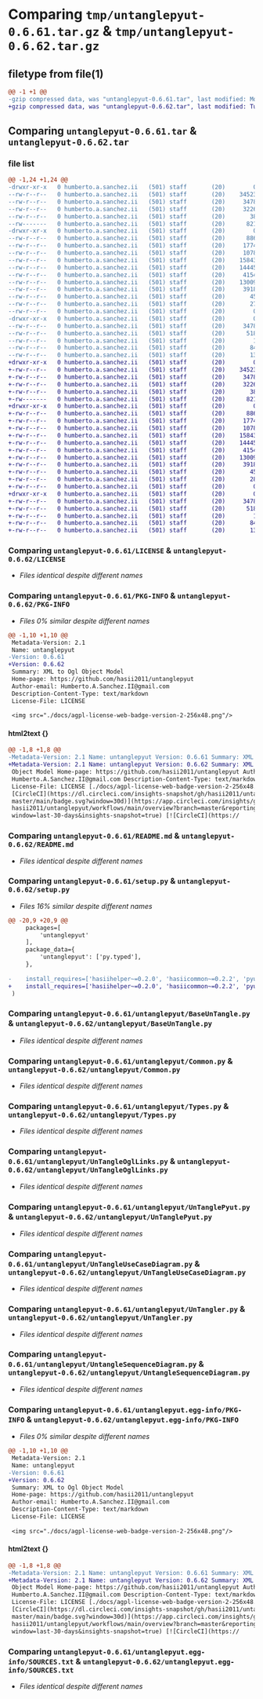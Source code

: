 # Comparing `tmp/untanglepyut-0.6.61.tar.gz` & `tmp/untanglepyut-0.6.62.tar.gz`

## filetype from file(1)

```diff
@@ -1 +1 @@
-gzip compressed data, was "untanglepyut-0.6.61.tar", last modified: Mon May 15 00:35:16 2023, max compression
+gzip compressed data, was "untanglepyut-0.6.62.tar", last modified: Tue May 16 19:53:12 2023, max compression
```

## Comparing `untanglepyut-0.6.61.tar` & `untanglepyut-0.6.62.tar`

### file list

```diff
@@ -1,24 +1,24 @@
-drwxr-xr-x   0 humberto.a.sanchez.ii   (501) staff       (20)        0 2023-05-15 00:35:16.396046 untanglepyut-0.6.61/
--rw-r--r--   0 humberto.a.sanchez.ii   (501) staff       (20)    34523 2022-08-15 19:41:01.000000 untanglepyut-0.6.61/LICENSE
--rw-r--r--   0 humberto.a.sanchez.ii   (501) staff       (20)     3478 2023-05-15 00:35:16.395920 untanglepyut-0.6.61/PKG-INFO
--rw-r--r--   0 humberto.a.sanchez.ii   (501) staff       (20)     3226 2023-04-13 20:32:39.000000 untanglepyut-0.6.61/README.md
--rw-r--r--   0 humberto.a.sanchez.ii   (501) staff       (20)       38 2023-05-15 00:35:16.396078 untanglepyut-0.6.61/setup.cfg
--rw-------   0 humberto.a.sanchez.ii   (501) staff       (20)      821 2023-05-15 00:34:26.000000 untanglepyut-0.6.61/setup.py
-drwxr-xr-x   0 humberto.a.sanchez.ii   (501) staff       (20)        0 2023-05-15 00:35:16.395038 untanglepyut-0.6.61/untanglepyut/
--rw-r--r--   0 humberto.a.sanchez.ii   (501) staff       (20)      886 2023-01-03 16:20:29.000000 untanglepyut-0.6.61/untanglepyut/BaseUnTangle.py
--rw-r--r--   0 humberto.a.sanchez.ii   (501) staff       (20)     1774 2022-08-29 19:49:16.000000 untanglepyut-0.6.61/untanglepyut/Common.py
--rw-r--r--   0 humberto.a.sanchez.ii   (501) staff       (20)     1078 2022-10-13 01:16:21.000000 untanglepyut-0.6.61/untanglepyut/Types.py
--rw-r--r--   0 humberto.a.sanchez.ii   (501) staff       (20)    15843 2023-03-19 16:02:08.000000 untanglepyut-0.6.61/untanglepyut/UnTangleOglLinks.py
--rw-r--r--   0 humberto.a.sanchez.ii   (501) staff       (20)    14445 2023-05-08 16:55:26.000000 untanglepyut-0.6.61/untanglepyut/UnTanglePyut.py
--rw-r--r--   0 humberto.a.sanchez.ii   (501) staff       (20)     4154 2022-08-23 19:21:04.000000 untanglepyut-0.6.61/untanglepyut/UnTangleUseCaseDiagram.py
--rw-r--r--   0 humberto.a.sanchez.ii   (501) staff       (20)    13009 2023-05-10 17:16:32.000000 untanglepyut-0.6.61/untanglepyut/UnTangler.py
--rw-r--r--   0 humberto.a.sanchez.ii   (501) staff       (20)     3918 2023-01-31 19:27:38.000000 untanglepyut-0.6.61/untanglepyut/UntangleSequenceDiagram.py
--rw-r--r--   0 humberto.a.sanchez.ii   (501) staff       (20)       45 2023-05-15 00:32:46.000000 untanglepyut-0.6.61/untanglepyut/__init__.py
--rw-r--r--   0 humberto.a.sanchez.ii   (501) staff       (20)       27 2023-05-15 00:30:32.000000 untanglepyut-0.6.61/untanglepyut/_version.py
--rw-r--r--   0 humberto.a.sanchez.ii   (501) staff       (20)        0 2022-06-25 14:46:48.000000 untanglepyut-0.6.61/untanglepyut/py.typed
-drwxr-xr-x   0 humberto.a.sanchez.ii   (501) staff       (20)        0 2023-05-15 00:35:16.395717 untanglepyut-0.6.61/untanglepyut.egg-info/
--rw-r--r--   0 humberto.a.sanchez.ii   (501) staff       (20)     3478 2023-05-15 00:35:16.000000 untanglepyut-0.6.61/untanglepyut.egg-info/PKG-INFO
--rw-r--r--   0 humberto.a.sanchez.ii   (501) staff       (20)      518 2023-05-15 00:35:16.000000 untanglepyut-0.6.61/untanglepyut.egg-info/SOURCES.txt
--rw-r--r--   0 humberto.a.sanchez.ii   (501) staff       (20)        1 2023-05-15 00:35:16.000000 untanglepyut-0.6.61/untanglepyut.egg-info/dependency_links.txt
--rw-r--r--   0 humberto.a.sanchez.ii   (501) staff       (20)       84 2023-05-15 00:35:16.000000 untanglepyut-0.6.61/untanglepyut.egg-info/requires.txt
--rw-r--r--   0 humberto.a.sanchez.ii   (501) staff       (20)       13 2023-05-15 00:35:16.000000 untanglepyut-0.6.61/untanglepyut.egg-info/top_level.txt
+drwxr-xr-x   0 humberto.a.sanchez.ii   (501) staff       (20)        0 2023-05-16 19:53:12.659412 untanglepyut-0.6.62/
+-rw-r--r--   0 humberto.a.sanchez.ii   (501) staff       (20)    34523 2022-08-15 19:41:01.000000 untanglepyut-0.6.62/LICENSE
+-rw-r--r--   0 humberto.a.sanchez.ii   (501) staff       (20)     3478 2023-05-16 19:53:12.659286 untanglepyut-0.6.62/PKG-INFO
+-rw-r--r--   0 humberto.a.sanchez.ii   (501) staff       (20)     3226 2023-04-13 20:32:39.000000 untanglepyut-0.6.62/README.md
+-rw-r--r--   0 humberto.a.sanchez.ii   (501) staff       (20)       38 2023-05-16 19:53:12.659483 untanglepyut-0.6.62/setup.cfg
+-rw-------   0 humberto.a.sanchez.ii   (501) staff       (20)      821 2023-05-16 18:45:49.000000 untanglepyut-0.6.62/setup.py
+drwxr-xr-x   0 humberto.a.sanchez.ii   (501) staff       (20)        0 2023-05-16 19:53:12.658537 untanglepyut-0.6.62/untanglepyut/
+-rw-r--r--   0 humberto.a.sanchez.ii   (501) staff       (20)      886 2023-01-03 16:20:29.000000 untanglepyut-0.6.62/untanglepyut/BaseUnTangle.py
+-rw-r--r--   0 humberto.a.sanchez.ii   (501) staff       (20)     1774 2022-08-29 19:49:16.000000 untanglepyut-0.6.62/untanglepyut/Common.py
+-rw-r--r--   0 humberto.a.sanchez.ii   (501) staff       (20)     1078 2022-10-13 01:16:21.000000 untanglepyut-0.6.62/untanglepyut/Types.py
+-rw-r--r--   0 humberto.a.sanchez.ii   (501) staff       (20)    15843 2023-03-19 16:02:08.000000 untanglepyut-0.6.62/untanglepyut/UnTangleOglLinks.py
+-rw-r--r--   0 humberto.a.sanchez.ii   (501) staff       (20)    14445 2023-05-08 16:55:26.000000 untanglepyut-0.6.62/untanglepyut/UnTanglePyut.py
+-rw-r--r--   0 humberto.a.sanchez.ii   (501) staff       (20)     4154 2022-08-23 19:21:04.000000 untanglepyut-0.6.62/untanglepyut/UnTangleUseCaseDiagram.py
+-rw-r--r--   0 humberto.a.sanchez.ii   (501) staff       (20)    13009 2023-05-10 17:16:32.000000 untanglepyut-0.6.62/untanglepyut/UnTangler.py
+-rw-r--r--   0 humberto.a.sanchez.ii   (501) staff       (20)     3918 2023-01-31 19:27:38.000000 untanglepyut-0.6.62/untanglepyut/UntangleSequenceDiagram.py
+-rw-r--r--   0 humberto.a.sanchez.ii   (501) staff       (20)       45 2023-05-15 00:32:46.000000 untanglepyut-0.6.62/untanglepyut/__init__.py
+-rw-r--r--   0 humberto.a.sanchez.ii   (501) staff       (20)       28 2023-05-16 18:48:12.000000 untanglepyut-0.6.62/untanglepyut/_version.py
+-rw-r--r--   0 humberto.a.sanchez.ii   (501) staff       (20)        0 2022-06-25 14:46:48.000000 untanglepyut-0.6.62/untanglepyut/py.typed
+drwxr-xr-x   0 humberto.a.sanchez.ii   (501) staff       (20)        0 2023-05-16 19:53:12.659147 untanglepyut-0.6.62/untanglepyut.egg-info/
+-rw-r--r--   0 humberto.a.sanchez.ii   (501) staff       (20)     3478 2023-05-16 19:53:12.000000 untanglepyut-0.6.62/untanglepyut.egg-info/PKG-INFO
+-rw-r--r--   0 humberto.a.sanchez.ii   (501) staff       (20)      518 2023-05-16 19:53:12.000000 untanglepyut-0.6.62/untanglepyut.egg-info/SOURCES.txt
+-rw-r--r--   0 humberto.a.sanchez.ii   (501) staff       (20)        1 2023-05-16 19:53:12.000000 untanglepyut-0.6.62/untanglepyut.egg-info/dependency_links.txt
+-rw-r--r--   0 humberto.a.sanchez.ii   (501) staff       (20)       84 2023-05-16 19:53:12.000000 untanglepyut-0.6.62/untanglepyut.egg-info/requires.txt
+-rw-r--r--   0 humberto.a.sanchez.ii   (501) staff       (20)       13 2023-05-16 19:53:12.000000 untanglepyut-0.6.62/untanglepyut.egg-info/top_level.txt
```

### Comparing `untanglepyut-0.6.61/LICENSE` & `untanglepyut-0.6.62/LICENSE`

 * *Files identical despite different names*

### Comparing `untanglepyut-0.6.61/PKG-INFO` & `untanglepyut-0.6.62/PKG-INFO`

 * *Files 0% similar despite different names*

```diff
@@ -1,10 +1,10 @@
 Metadata-Version: 2.1
 Name: untanglepyut
-Version: 0.6.61
+Version: 0.6.62
 Summary: XML to Ogl Object Model
 Home-page: https://github.com/hasii2011/untanglepyut
 Author-email: Humberto.A.Sanchez.II@gmail.com
 Description-Content-Type: text/markdown
 License-File: LICENSE
 
 <img src="./docs/agpl-license-web-badge-version-2-256x48.png"/>
```

#### html2text {}

```diff
@@ -1,8 +1,8 @@
-Metadata-Version: 2.1 Name: untanglepyut Version: 0.6.61 Summary: XML to Ogl
+Metadata-Version: 2.1 Name: untanglepyut Version: 0.6.62 Summary: XML to Ogl
 Object Model Home-page: https://github.com/hasii2011/untanglepyut Author-email:
 Humberto.A.Sanchez.II@gmail.com Description-Content-Type: text/markdown
 License-File: LICENSE [./docs/agpl-license-web-badge-version-2-256x48.png] [!
 [CircleCI](https://dl.circleci.com/insights-snapshot/gh/hasii2011/untanglepyut/
 master/main/badge.svg?window=30d)](https://app.circleci.com/insights/github/
 hasii2011/untanglepyut/workflows/main/overview?branch=master&reporting-
 window=last-30-days&insights-snapshot=true) [![CircleCI](https://
```

### Comparing `untanglepyut-0.6.61/README.md` & `untanglepyut-0.6.62/README.md`

 * *Files identical despite different names*

### Comparing `untanglepyut-0.6.61/setup.py` & `untanglepyut-0.6.62/setup.py`

 * *Files 16% similar despite different names*

```diff
@@ -20,9 +20,9 @@
     packages=[
         'untanglepyut'
     ],
     package_data={
         'untanglepyut': ['py.typed'],
     },
 
-    install_requires=['hasiihelper~=0.2.0', 'hasiicommon~=0.2.2', 'pyutmodel~=1.4.3', 'ogl==0.70.30', 'untangle==1.2.1'],
+    install_requires=['hasiihelper~=0.2.0', 'hasiicommon~=0.2.2', 'pyutmodel~=1.4.3', 'ogl==0.70.40', 'untangle==1.2.1'],
 )
```

### Comparing `untanglepyut-0.6.61/untanglepyut/BaseUnTangle.py` & `untanglepyut-0.6.62/untanglepyut/BaseUnTangle.py`

 * *Files identical despite different names*

### Comparing `untanglepyut-0.6.61/untanglepyut/Common.py` & `untanglepyut-0.6.62/untanglepyut/Common.py`

 * *Files identical despite different names*

### Comparing `untanglepyut-0.6.61/untanglepyut/Types.py` & `untanglepyut-0.6.62/untanglepyut/Types.py`

 * *Files identical despite different names*

### Comparing `untanglepyut-0.6.61/untanglepyut/UnTangleOglLinks.py` & `untanglepyut-0.6.62/untanglepyut/UnTangleOglLinks.py`

 * *Files identical despite different names*

### Comparing `untanglepyut-0.6.61/untanglepyut/UnTanglePyut.py` & `untanglepyut-0.6.62/untanglepyut/UnTanglePyut.py`

 * *Files identical despite different names*

### Comparing `untanglepyut-0.6.61/untanglepyut/UnTangleUseCaseDiagram.py` & `untanglepyut-0.6.62/untanglepyut/UnTangleUseCaseDiagram.py`

 * *Files identical despite different names*

### Comparing `untanglepyut-0.6.61/untanglepyut/UnTangler.py` & `untanglepyut-0.6.62/untanglepyut/UnTangler.py`

 * *Files identical despite different names*

### Comparing `untanglepyut-0.6.61/untanglepyut/UntangleSequenceDiagram.py` & `untanglepyut-0.6.62/untanglepyut/UntangleSequenceDiagram.py`

 * *Files identical despite different names*

### Comparing `untanglepyut-0.6.61/untanglepyut.egg-info/PKG-INFO` & `untanglepyut-0.6.62/untanglepyut.egg-info/PKG-INFO`

 * *Files 0% similar despite different names*

```diff
@@ -1,10 +1,10 @@
 Metadata-Version: 2.1
 Name: untanglepyut
-Version: 0.6.61
+Version: 0.6.62
 Summary: XML to Ogl Object Model
 Home-page: https://github.com/hasii2011/untanglepyut
 Author-email: Humberto.A.Sanchez.II@gmail.com
 Description-Content-Type: text/markdown
 License-File: LICENSE
 
 <img src="./docs/agpl-license-web-badge-version-2-256x48.png"/>
```

#### html2text {}

```diff
@@ -1,8 +1,8 @@
-Metadata-Version: 2.1 Name: untanglepyut Version: 0.6.61 Summary: XML to Ogl
+Metadata-Version: 2.1 Name: untanglepyut Version: 0.6.62 Summary: XML to Ogl
 Object Model Home-page: https://github.com/hasii2011/untanglepyut Author-email:
 Humberto.A.Sanchez.II@gmail.com Description-Content-Type: text/markdown
 License-File: LICENSE [./docs/agpl-license-web-badge-version-2-256x48.png] [!
 [CircleCI](https://dl.circleci.com/insights-snapshot/gh/hasii2011/untanglepyut/
 master/main/badge.svg?window=30d)](https://app.circleci.com/insights/github/
 hasii2011/untanglepyut/workflows/main/overview?branch=master&reporting-
 window=last-30-days&insights-snapshot=true) [![CircleCI](https://
```

### Comparing `untanglepyut-0.6.61/untanglepyut.egg-info/SOURCES.txt` & `untanglepyut-0.6.62/untanglepyut.egg-info/SOURCES.txt`

 * *Files identical despite different names*

